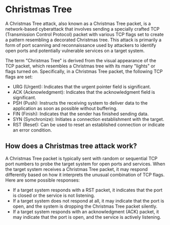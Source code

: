 # Christmas Tree
A Christmas Tree attack, also known as a Christmas Tree packet, is a network-based cyberattack that involves sending a specially crafted TCP (Transmission Control Protocol) packet with various TCP flags set to create a pattern resembling a decorated Christmas tree. This attack is primarily a form of port scanning and reconnaissance used by attackers to identify open ports and potentially vulnerable services on a target system.

The term "Christmas Tree" is derived from the visual appearance of the TCP packet, which resembles a Christmas tree with its many "lights" or flags turned on. Specifically, in a Christmas Tree packet, the following TCP flags are set:

- URG (Urgent): Indicates that the urgent pointer field is significant.
- ACK (Acknowledgment): Indicates that the acknowledgment field is significant.
- PSH (Push): Instructs the receiving system to deliver data to the application as soon as possible without buffering.
- FIN (Finish): Indicates that the sender has finished sending data.
- SYN (Synchronize): Initiates a connection establishment with the target.
- RST (Reset): Can be used to reset an established connection or indicate an error condition.

## How does a Christmas tree attack work?
A Christmas Tree packet is typically sent with random or sequential TCP port numbers to probe the target system for open ports and services. When the target system receives a Christmas Tree packet, it may respond differently based on how it interprets the unusual combination of TCP flags. Here are some possible responses:

- If a target system responds with a RST packet, it indicates that the port is closed or the service is not listening.
- If a target system does not respond at all, it may indicate that the port is open, and the system is dropping the Christmas Tree packet silently.
- If a target system responds with an acknowledgment (ACK) packet, it may indicate that the port is open, and the service is actively listening.
